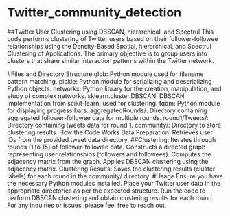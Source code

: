 # Twitter_community_detection
##Twitter User Clustering using DBSCAN, hierarchical, and Spectrul
This code performs clustering of Twitter users based on their follower-followee relationships using the Density-Based Spatial, hierarchical, and Spectrul Clustering of Applications. The primary objective is to group users into clusters that share similar interaction patterns within the Twitter network.

#Files and Directory Structure
glob: Python module used for filename pattern matching.
pickle: Python module for serializing and deserializing Python objects.
networkx: Python library for the creation, manipulation, and study of complex networks.
sklearn.cluster.DBSCAN: DBSCAN implementation from scikit-learn, used for clustering.
tqdm: Python module for displaying progress bars.
aggregatedRounds/: Directory containing aggregated follower-followee data for multiple rounds.
round1/Tweets/: Directory containing tweets data for round 1.
community/: Directory to store clustering results.
How the Code Works
Data Preparation:
Retrieves user IDs from the provided tweet data directory.
 ##Clustering:
Iterates through rounds (1 to 15) of follower-followee data.
Constructs a directed graph representing user relationships (followers and followees).
Computes the adjacency matrix from the graph.
Applies DBSCAN clustering using the adjacency matrix.
Clustering Results:
Saves the clustering results (cluster labels) for each round in the community/ directory.
#Usage
Ensure you have the necessary Python modules installed.
Place your Twitter user data in the appropriate directories as per the expected structure.
Run the code to perform DBSCAN clustering and obtain clustering results for each round.
For any inquiries or issues, please feel free to reach out.
